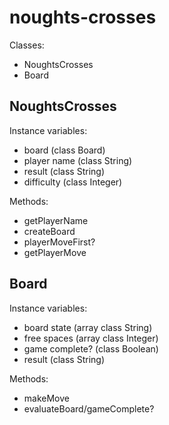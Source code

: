 # noughts-crosses
Classes:
* NoughtsCrosses
* Board

## NoughtsCrosses
Instance variables:
* board (class Board)
* player name (class String)
* result (class String)
* difficulty (class Integer)

Methods:
* getPlayerName
* createBoard
* playerMoveFirst?
* getPlayerMove

## Board
Instance variables:
* board state (array class String)
* free spaces (array class Integer)
* game complete? (class Boolean)
* result (class String)

Methods:
* makeMove
* evaluateBoard/gameComplete?